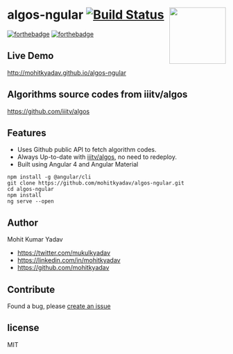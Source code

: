 # algos-ngular [![Build Status](https://www.travis-ci.org/SolidScript/algos-ngular.svg?branch=master)](https://travis-ci.com/SolidScript/algos-ngular) [<img src="https://angular.io/assets/images/logos/angular/angular.svg" align="right" width="130">](https://angular.io/) 

[![forthebadge](http://forthebadge.com/images/badges/built-with-love.svg)](https://github.com/SolidScript/algos-ngular)
[![forthebadge](http://forthebadge.com/images/badges/uses-git.svg)](https://github.com/SolidScript/algos-ngular)


## Live Demo
http://mohitkyadav.github.io/algos-ngular

## Algorithms source codes from iiitv/algos
https://github.com/iiitv/algos

## Features
* Uses Github public API to fetch algorithm codes.
* Always Up-to-date with [iiitv/algos](https://github.com/iiitv/algos), no need to redeploy.
* Built using Angular 4 and Angular Material

```
npm install -g @angular/cli
git clone https://github.com/mohitkyadav/algos-ngular.git
cd algos-ngular
npm install
ng serve --open
```


## Author

Mohit Kumar Yadav

* https://twitter.com/mukulkyadav
* https://linkedin.com/in/mohitkyadav
* https://github.com/mohitkyadav

## Contribute
Found a bug, please [create an issue](https://github.com/mohitkyadav/algos-ngular/issues/new)

## license

MIT
